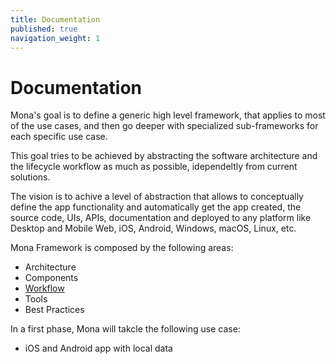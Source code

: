 ```yaml
---
title: Documentation
published: true
navigation_weight: 1
---
```

# Documentation

Mona's goal is to define a generic high level framework, that applies to most of the use cases, and then go deeper with specialized sub-frameworks for each specific use case.

This goal tries to be achieved by abstracting the software architecture and the lifecycle workflow as much as possible, idependeltly from current solutions.

The vision is to achive a level of abstraction that allows to conceptually define the app functionality and automatically get the app created, the source code, UIs, APIs, documentation and deployed to any platform like Desktop and Mobile Web, iOS, Android, Windows, macOS, Linux, etc.

Mona Framework is composed by the following areas:
- Architecture
- Components
- [Workflow](/mona/workflow)
- Tools
- Best Practices

In a first phase, Mona will takcle the following use case:
- iOS and Android app with local data
